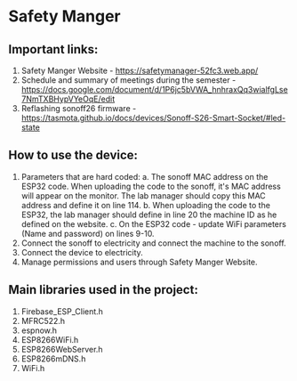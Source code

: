 # Safety Manger

## Important links:
1. Safety Manger Website - https://safetymanager-52fc3.web.app/
2. Schedule and summary of meetings during the semester - https://docs.google.com/document/d/1P6jc5bVWA_hnhraxQq3wialfgLse7NmTXBHypVYeOqE/edit
3. Reflashing sonoff26 firmware - https://tasmota.github.io/docs/devices/Sonoff-S26-Smart-Socket/#led-state

## How to use the device:
1. Parameters that are hard coded:
a. The sonoff MAC address on the ESP32 code. When uploading the code to the sonoff, it's MAC address will appear on the monitor. The lab     manager should copy this MAC address and define it on line 114.
b. When uploading the code to the ESP32, the lab manager should define in line 20 the machine ID as he defined on the website.
c. On the ESP32 code - update WiFi parameters (Name and password) on lines 9-10.
2. Connect the sonoff to electricity and connect the machine to the sonoff.
3. Connect the device to electricity.
4. Manage permissions and users through Safety Manger Website.

## Main libraries used in the project:
1. Firebase_ESP_Client.h
2. MFRC522.h
3. espnow.h
4. ESP8266WiFi.h
5. ESP8266WebServer.h
6. ESP8266mDNS.h
7. WiFi.h
